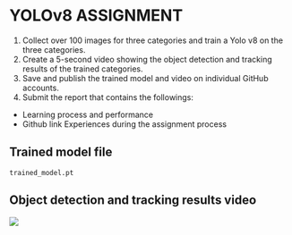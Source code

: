 # YOLOv8 ASSIGNMENT

1. Collect over 100 images for three categories and train a Yolo v8 on the three categories. 
2. Create a 5-second video showing the object detection and tracking results of the trained categories.
3. Save and publish the trained model and video on individual GitHub accounts. 
4. Submit the report that contains the followings:
 - Learning process and performance
 - Github link Experiences during the assignment process  


## Trained model file
`trained_model.pt`

## Object detection and tracking results video
<img src="https://github.com/XIOZ119/hw8_yolov8/assets/63907578/840f9b46-c6a9-4511-8347-6772dabccb15" />

